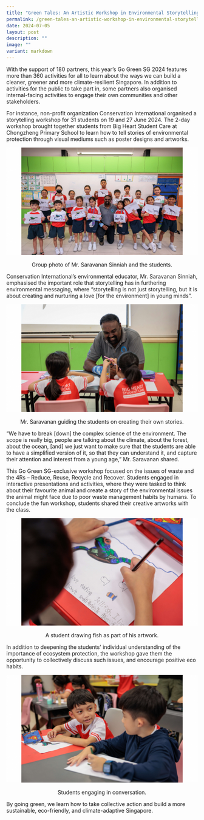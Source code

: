 ```yaml
---
title: "Green Tales: An Artistic Workshop in Environmental Storytelling"
permalink: /green-tales-an-artistic-workshop-in-environmental-storytelling/
date: 2024-07-05
layout: post
description: ""
image: ""
variant: markdown
---
```

With the support of 180 partners, this year’s Go Green SG 2024 features more than 360 activities for all to learn about the ways we can build a cleaner, greener and more climate-resilient Singapore. In addition to activities for the public to take part in, some partners also organised internal-facing activities to engage their own communities and other stakeholders. 

For instance, non-profit organization Conservation International organised a storytelling workshop for 31 students on 19 and 27 June 2024. The 2-day workshop brought together students from Big Heart Student Care at Chongzheng Primary School to learn how to tell stories of environmental protection through visual mediums such as poster designs and artworks. 

![Students displaying their artworks](/images/Blog/Conservation%20International/conservation_international_artworks.png)
<div style="text-align:center">Group photo of Mr. Saravanan Sinniah and the students.</div>

Conservation International’s environmental educator, Mr. Saravanan Sinniah, emphasised the important role that storytelling has in furthering environmental messaging, where “storytelling is not just storytelling, but it is about creating and nurturing a love [for the environment] in young minds”. 

![Educator and students having a discussion](/images/Blog/Conservation%20International/conservation_international_teacher.png)
<div style="text-align:center">Mr. Saravanan guiding the students on creating their own stories.</div>

“We have to break [down] the complex science of the environment. The scope is really big, people are talking about the climate, about the forest, about the ocean, [and] we just want to make sure that the students are able to have a simplified version of it, so that they can understand it, and capture their attention and interest from a young age,” Mr. Saravanan shared. 

This Go Green SG-exclusive workshop focused on the issues of waste and the 4Rs – Reduce, Reuse, Recycle and Recover. Students engaged in interactive presentations and activities, where they were tasked to think about their favourite animal and create a story of the environmental issues the animal might face due to poor waste management habits by humans. To conclude the fun workshop, students shared their creative artworks with the class.

![Drawing of a turtle](/images/Blog/Conservation%20International/conservation_international_turtledrawing.png)
<div style="text-align:center">A student drawing fish as part of his artwork.</div>

In addition to deepening the students' individual understanding of the importance of ecosystem protection, the workshop gave them the opportunity to collectively discuss such issues, and encourage positive eco habits. 

![Students engaging in conversation](/images/Blog/Conservation%20International/conservation_international_kids.png)
<div style="text-align:center">Students engaging in conversation.</div>

By going green, we learn how to take collective action and build a more sustainable, eco-friendly, and climate-adaptive Singapore.